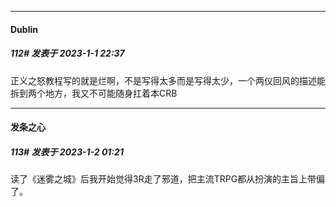 

*****

####  Dublin  
##### 112#       发表于 2023-1-1 22:37

正义之怒教程写的就是烂啊，不是写得太多而是写得太少，一个两仪回风的描述能拆到两个地方，我又不可能随身扛着本CRB



*****

####  发条之心  
##### 113#       发表于 2023-1-2 01:21

读了《迷雾之城》后我开始觉得3R走了邪道，把主流TRPG都从扮演的主旨上带偏了。

